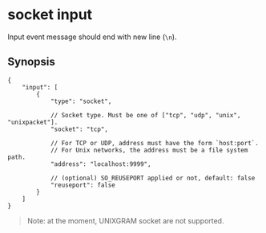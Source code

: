 socket input
===================

Input event message should end with new line (`\n`).

## Synopsis

```
{
	"input": [
		{
			"type": "socket",

			// Socket type. Must be one of ["tcp", "udp", "unix", "unixpacket"].
			"socket": "tcp",

			// For TCP or UDP, address must have the form `host:port`.
			// For Unix networks, the address must be a file system path.
			"address": "localhost:9999",

			// (optional) SO_REUSEPORT applied or not, default: false
			"reuseport": false
		}
	]
}
```

> Note: at the moment, UNIXGRAM socket are not supported.
